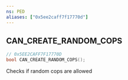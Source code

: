 ```yaml
---
ns: PED
aliases: ["0x5ee2caff7f17770d"]
---
```

## CAN_CREATE_RANDOM_COPS

```c
// 0x5EE2CAFF7F17770D
bool CAN_CREATE_RANDOM_COPS();
```

Checks if random cops are allowed

